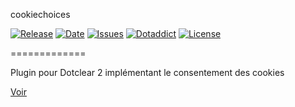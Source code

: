 cookiechoices

[![Release](https://img.shields.io/github/v/release/franck-paul/cookiechoices)](https://github.com/franck-paul/cookiechoices/releases)
[![Date](https://img.shields.io/github/release-date/franck-paul/cookiechoices)](https://github.com/franck-paul/cookiechoices/releases)
[![Issues](https://img.shields.io/github/issues/franck-paul/cookiechoices)](https://github.com/franck-paul/cookiechoices/issues)
[![Dotaddict](https://img.shields.io/badge/dotaddict-official-green.svg)](https://plugins.dotaddict.org/dc2/details/cookiechoices)
[![License](https://img.shields.io/github/license/franck-paul/cookiechoices)](https://github.com/franck-paul/cookiechoices/blob/master/LICENSE)

=============

Plugin pour Dotclear 2 implémentant le consentement des cookies

[Voir](https://www.cookiechoices.org/)

